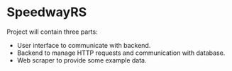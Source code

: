 # SpeedwayRS
Project will contain three parts:
- User interface to communicate with backend.
- Backend to manage HTTP requests and communication with database.
- Web scraper to provide some example data.
